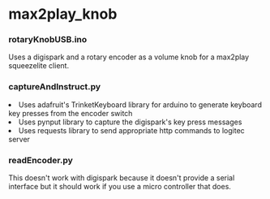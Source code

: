 # max2play_knob

<H3>rotaryKnobUSB.ino</H3>
Uses a digispark and a rotary encoder as a volume knob for a max2play squeezelite client.

<H3>captureAndInstruct.py</H3>
<LI>Uses adafruit's TrinketKeyboard library for arduino to generate keyboard key presses from the encoder switch
<LI>Uses pynput library to capture the digispark's key press messages
<LI>Uses requests library to send appropriate http commands to logitec server

<H3>readEncoder.py</H3>
This doesn't work with digispark because it doesn't provide a serial interface but it should work if you use a micro controller that does.
